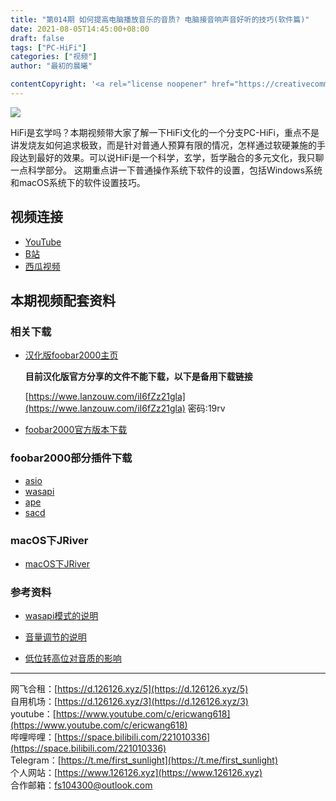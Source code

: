 ```yaml
---
title: "第014期 如何提高电脑播放音乐的音质? 电脑接音响声音好听的技巧(软件篇)"
date: 2021-08-05T14:45:00+08:00
draft: false
tags: ["PC-HiFi"]
categories: ["视频"]
author: "最初的晨曦"

contentCopyright: '<a rel="license noopener" href="https://creativecommons.org/licenses/by-nc-sa/4.0/deed.zh" target="_blank">本文章采用 CC BY-NC-SA 4.0 许可协议</a>'
---
```


![](../../images/014/0.jpg)

HiFi是玄学吗？本期视频带大家了解一下HiFi文化的一个分支PC-HiFi，重点不是讲发烧友如何追求极致，而是针对普通人预算有限的情况，怎样通过软硬兼施的手段达到最好的效果。可以说HiFi是一个科学，玄学，哲学融合的多元文化，我只聊一点科学部分。
这期重点讲一下普通操作系统下软件的设置，包括Windows系统和macOS系统下的软件设置技巧。

## 视频连接

- [YouTube](https://www.youtube.com/watch?v=l2kPJba_-ds)
- [B站](https://www.bilibili.com/video/BV1wU4y1J7Xn)
- [西瓜视频](https://www.ixigua.com/6999459403875222029)

## 本期视频配套资料

### 相关下载

- [汉化版foobar2000主页](http://blog.sina.com.cn/s/blog_6fcc51420102yx5x.html)

	**目前汉化版官方分享的文件不能下载，以下是备用下载链接**

	[https://wwe.lanzouw.com/iI6fZz21gla](https://wwe.lanzouw.com/iI6fZz21gla)  密码:19rv

- [foobar2000官方版本下载](https://www.foobar2000.org/download)

### foobar2000部分插件下载

- [asio](https://www.foobar2000.org/components/view/foo_out_asio)
- [wasapi](https://www.foobar2000.org/components/view/foo_out_wasapi)
- [ape](https://www.foobar2000.org/components/view/foo_input_monkey)
- [sacd](https://sourceforge.net/projects/sacddecoder/files/foo_input_sacd/)

### macOS下JRiver

- [macOS下JRiver](http://www.pc6.com/mac/359858.html)

### 参考资料

- [wasapi模式的说明](https://wiki.jriver.com/index.php/WASAPI_Event_Style)

- [音量调节的说明](https://www.audiosciencereview.com/forum/index.php?threads/get-the-best-sound-quality-in-windows-using-wasapi.5272/)

- [低位转高位对音质的影响](https://audiophilestyle.com/forums/topic/37187-wasapi-and-bit-depth-question/)

---

网飞合租：[https://d.126126.xyz/5](https://d.126126.xyz/5)  
自用机场：[https://d.126126.xyz/3](https://d.126126.xyz/3)  
youtube：[https://www.youtube.com/c/ericwang618](https://www.youtube.com/c/ericwang618)  
哔哩哔哩：[https://space.bilibili.com/221010336](https://space.bilibili.com/221010336)  
Telegram：[https://t.me/first_sunlight](https://t.me/first_sunlight)  
个人网站：[https://www.126126.xyz](https://www.126126.xyz)  
合作邮箱：fs104300@outlook.com
